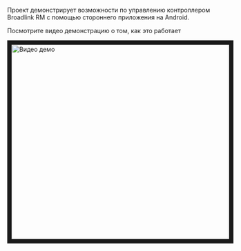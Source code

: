 Проект демонстрирует возможности по управлению контроллером Broadlink RM с помощью стороннего приложения на Android.

Посмотрите видео демонстрацию о том, как это работает

<a href="http://www.youtube.com/watch?feature=player_embedded&v=HMjIbFPheFo
" target="_blank"><img src="http://img.youtube.com/vi/HMjIbFPheFo/0.jpg"
alt="Видео демо" width="600" height="450" border="10" /></a>
